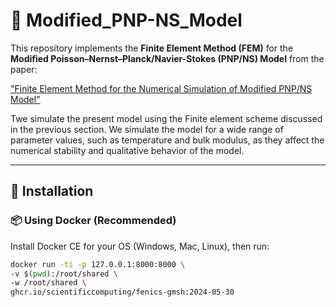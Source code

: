 # 🔬 Modified_PNP-NS_Model

This repository implements the **Finite Element Method (FEM)** for the **Modified Poisson–Nernst–Planck/Navier-Stokes (PNP/NS) Model** from the paper:

<a href="https://www.arxiv.org/abs/2409.08746" target="_blank">"Finite Element Method for the Numerical Simulation of Modified PNP/NS Model"</a>

Twe simulate the present model using the Finite element scheme discussed in the previous section. We simulate the model for a wide range of parameter values, such as temperature and bulk modulus,  as they affect the numerical stability and qualitative behavior of the model.

---

## 🚀 Installation

### 📦 Using Docker (Recommended)
Install Docker CE for your OS (Windows, Mac, Linux), then run:
```bash
docker run -ti -p 127.0.0.1:8000:8000 \
-v $(pwd):/root/shared \
-w /root/shared \
ghcr.io/scientificcomputing/fenics-gmsh:2024-05-30